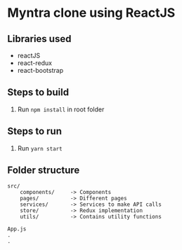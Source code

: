 # Myntra clone using ReactJS


## Libraries used
- reactJS
- react-redux
- react-bootstrap


## Steps to build

1. Run ```npm install``` in root folder


## Steps to run
1. Run ```yarn start```


## Folder structure

```
src/
    components/     -> Components
    pages/          -> Different pages
    services/       -> Services to make API calls
    store/          -> Redux implementation
    utils/          -> Contains utility functions

App.js
.
.
```